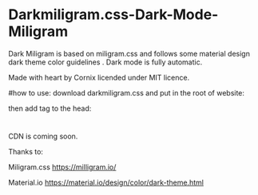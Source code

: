 # Darkmiligram.css-Dark-Mode-Miligram
Dark Miligram is based on miligram.css and follows some material design dark theme color guidelines . Dark mode is fully automatic.

Made with heart by Cornix licended under MIT licence.

#how to use:
download darkmiligram.css and put in the root of website:

then add tag to the head: 

# <link rel="stylesheet" href="darkmiligram.css">

CDN is coming soon.

Thanks to:

Miligram.css https://milligram.io/

Material.io https://material.io/design/color/dark-theme.html
